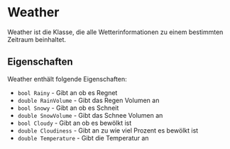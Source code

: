 # Weather

Weather ist die Klasse, die alle Wetterinformationen zu einem bestimmten Zeitraum beinhaltet.

## Eigenschaften

Weather enthält folgende Eigenschaften:

- `bool Rainy` - Gibt an ob es Regnet
- `double RainVolume` - Gibt das Regen Volumen an
- `bool Snowy` - Gibt an ob es Schneit
- `double SnowVolume` - Gibt das Schnee Volumen an
- `bool Cloudy` - Gibt an ob es bewölkt ist
- `double Cloudiness` - Gibt an zu wie viel Prozent es bewölkt ist
- `double Temperature` - Gibt die Temperatur an
